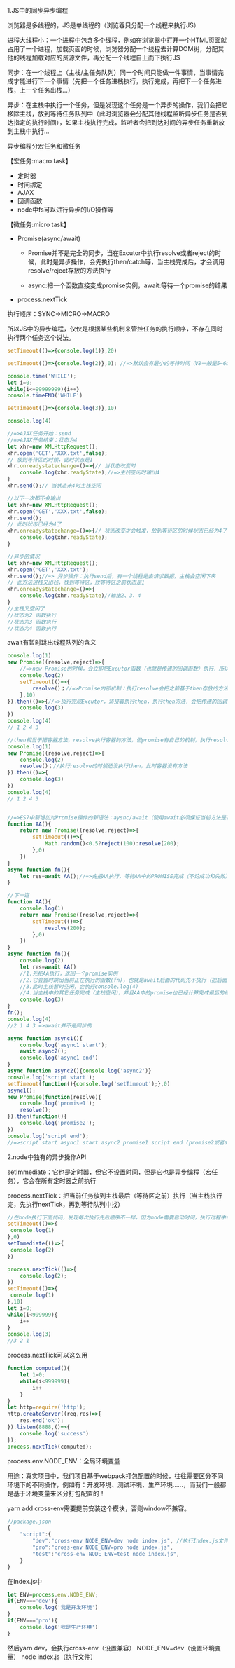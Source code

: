 1.JS中的同步异步编程

浏览器是多线程的，JS是单线程的（浏览器只分配一个线程来执行JS）

进程大线程小：一个进程中包含多个线程，例如在浏览器中打开一个HTML页面就占用了一个进程，加载页面的时候，浏览器分配一个线程去计算DOM树，分配其他的线程加载对应的资源文件，再分配一个线程自上而下执行JS

同步：在一个线程上（主栈/主任务队列）同一个时间只能做一件事情，当事情完成才能进行下一个事情（先把一个任务进栈执行，执行完成，再把下一个任务进栈，上一个任务出栈...）

异步：在主栈中执行一个任务，但是发现这个任务是一个异步的操作，我们会把它移除主栈，放到等待任务队列中（此时浏览器会分配其他线程监听异步任务是否到达指定的执行时间），如果主栈执行完成，监听者会把到达时间的异步任务重新放到主栈中执行...

异步编程分宏任务和微任务

【宏任务:macro task】

- 定时器
- 时间绑定
- AJAX
- 回调函数
- node中fs可以进行异步的I/O操作等

【微任务:micro task】

- Promise(async/await) 

  - Promise并不是完全的同步，当在Excutor中执行resolve或者reject的时候，此时是异步操作，会先执行then/catch等，当主栈完成后，才会调用resolve/reject存放的方法执行

  - async:把一个函数直接变成promise实例，await:等待一个promise的结果

- process.nextTick

执行顺序：SYNC=>MICRO=>MACRO

所以JS中的异步编程，仅仅是根据某些机制来管控任务的执行顺序，不存在同时执行两个任务这个说法。

```javascript
setTimeout(()=>{console.log(1)},20)

setTimeout(()=>{console.log(2)},0); //=>默认会有最小的等待时间（V8一般是5~6ms）

console.time('WHILE');
let i=0;
while(i<=99999999){i++}
console.timeEND('WHILE')

setTimeout(()=>{console.log(3)},10)

console.log(4)
```

```javascript
//=>AJAX任务开始：send
//=>AJAX任务结束：状态为4
let xhr=new XMLHttpRequest();
xhr.open('GET','XXX.txt',false);
// 放到等待区的时候，此时状态是1
xhr.onreadystatechange=()=>{// 当状态改变时
    console.log(xhr.readyState);//=>主栈空闲时输出4
}
xhr.send();// 当状态未4时主栈空闲

//以下一次都不会输出
let xhr=new XMLHttpRequest();
xhr.open('GET','XXX.txt',false);
xhr.send();
// 此时状态已经为4了
xhr.onreadystatechange=()=>{// 状态改变才会触发，放到等待区的时候状态已经为4了，不会再改变了，所以不会执行这个方法
    console.log(xhr.readyState);
}

//异步的情况
let xhr=new XMLHttpRequest();
xhr.open('GET','XXX.txt');
xhr.send();//=>	异步操作：执行send后，有一个线程是去请求数据，主栈会空闲下来
// 此方法进栈又出栈，放到等待区，放等待区之前状态是1
xhr.onreadystatechange=()=>{
    console.log(xhr.readyState)//输出2、3、4
}
//主栈又空闲了
//状态为2 函数执行
//状态为3 函数执行
//状态为4 函数执行
```

await有暂时跳出线程队列的含义

```javascript
console.log(1)
new Promise((resolve,reject)=>{
    //=>new Promise的时候，会立即把Excutor函数（也就是传递的回调函数）执行，所以Promise本身可以理解为同步的
    console.log(2)
    setTimeout(()=>{
        resolve()；//=>Promise内部机制：执行resolve会把之前基于then存放的方法按照规律执行
    },10)
}).then(()=>{//=>执行完成Excutor，紧接着执行then，执行then方法，会把传递的回调函数放到执行的容器中，等待触发执行（Promise内部的机制）
    console.log(3)
})
console.log(4)
// 1 2 4 3

//then相当于把容器方法，resolve执行容器的方法，但promise有自己的机制，执行resolve之后，他会等，等容器方法放完了再执行
console.log(1)
new Promise((resolve,reject)=>{
    console.log(2)
	resolve()；//执行resolve的时候还没执行then，此时容器没有方法
}).then(()=>{
    console.log(3)
})
console.log(4)
// 1 2 4 3


//=>ES7中新增加对Promise操作的新语法：aysnc/await（使用await必须保证当前方法是基于async修饰的）
function AA(){
    return new Promise((resolve,reject)=>{
        setTimeout(()=>{
            Math.random()<0.5?reject(100):resolve(200);
        },0)
    })
}
async function fn(){
    let res=await AA();//=>先把AA执行，等待AA中的PROMISE完成（不论成功和失败），把最后的处理结果获取到赋值给res，拿到后再执行后面的代码（有人说：await是异步的操作同步化是错的）
}

//下一道
function AA(){
    console.log(1)
    return new Promise((resolve,reject)=>{
        setTimeout(()=>{
            resolve(200);
        },0)
    })
}
async function fn(){
    console.log(2)
    let res=await AA()
    //1.先把AA执行，返回一个promise实例
    //2.它会暂时跳出当前正在执行的函数(fn)，也就是await后面的代码先不执行（把后面代码从主栈移除，放到等待区域中）
    //3.此时主栈暂时空闲，会执行console.log(4)
    //4.当主栈中的其它任务完成（主栈空闲），并且AA中的promise也已经计算完成最后的结果，再把之前第二步移到等到区域的内容，重新拿回到主栈中执行
    console.log(3)
}
fn();
console.log(4)
//2 1 4 3 =>await并不是同步的
```

```javascript
async function async1(){
    console.log('async1 start');
    await async2();
    console.log('async1 end')
}
async function async2(){console.log('async2')}
console.log('script start');
setTimeout(function(){console.log('setTimeout');},0)
async1();
new Promise(function(resolve){
    console.log('promise1');
    resolve();
}).then(function(){
    console.log('promise2');
})
console.log('script end');
//=>script start async1 start async2 promise1 script end (promise2或者async1 end 顺序根据不同的v8版本，是不一样的) setTimeout
```



2.node中独有的异步操作API

setImmediate：它也是定时器，但它不设置时间，但是它也是异步编程（宏任务），它会在所有定时器之前执行

process.nextTick：把当前任务放到主栈最后（等待区之前）执行（当主栈执行完，先执行nextTick，再到等待队列中找）

```javascript
//在node执行下面代码，发现每次执行先后顺序不一样，因为node需要启动时间，执行过程中setTimeout可能到时间了也可能没到时间，所以这个先后顺序取决于node的执行时间。
setTimeout(()=>{
 console.log(1)
},0)
setImmediate(()=>{
 console.log(2)
})

```

```javascript
process.nextTick(()=>{
    console.log(2);
})
setTimeout(()=>{
 console.log(1)
},10)
let i=0;
while(i<999999){
    i++
}
console.log(3)
//3 2 1
```

process.nextTick可以这么用

```javascript
function computed(){
    let 1=0;
    while(i<999999){
        i++
    }
}
let http=require('http');
http.createServer((req,res)=>{
    res.end('ok');
}).listen(8888,()=>{
    console.log('success')
});
process.nextTick(computed);
```

process.env.NODE_ENV：全局环境变量

用途：真实项目中，我们项目基于webpack打包配置的时候，往往需要区分不同环境下的不同操作，例如有：开发环境、测试环境、生产环境……，而我们一般都是基于环境变量来区分打包配置的！

yarn add cross-env需要提前安装这个模块，否则window不兼容。

```javascript
//package.json
{
    "script":{
        "dev":"cross-env NODE_ENV=dev node index.js", //执行Index.js文件
        "pro":"cross-env NODE_ENV=pro node index.js",
        "test":"cross-env NODE_ENV=test node index.js",  
    }
}
```

在Index.js中

```javascript
let ENV=process.env.NODE_ENV;
if(ENV==='dev'){
    console.log('我是开发环境')
}
if(ENV==='pro'){
    console.log('我是生产环境')
}
```

然后yarn dev，会执行cross-env（设置兼容） NODE_ENV=dev（设置环境变量） node index.js（执行文件）

